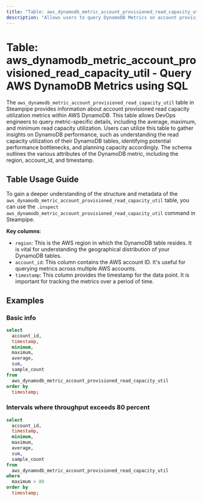 ```yaml
---
title: "Table: aws_dynamodb_metric_account_provisioned_read_capacity_util - Query AWS DynamoDB Metrics using SQL"
description: "Allows users to query DynamoDB Metrics on account provisioned read capacity utilization."
---
```


# Table: aws_dynamodb_metric_account_provisioned_read_capacity_util - Query AWS DynamoDB Metrics using SQL

The `aws_dynamodb_metric_account_provisioned_read_capacity_util` table in Steampipe provides information about account provisioned read capacity utilization metrics within AWS DynamoDB. This table allows DevOps engineers to query metric-specific details, including the average, maximum, and minimum read capacity utilization. Users can utilize this table to gather insights on DynamoDB performance, such as understanding the read capacity utilization of their DynamoDB tables, identifying potential performance bottlenecks, and planning capacity accordingly. The schema outlines the various attributes of the DynamoDB metric, including the region, account_id, and timestamp.

## Table Usage Guide

To gain a deeper understanding of the structure and metadata of the `aws_dynamodb_metric_account_provisioned_read_capacity_util` table, you can use the `.inspect aws_dynamodb_metric_account_provisioned_read_capacity_util` command in Steampipe.

**Key columns**:

- `region`: This is the AWS region in which the DynamoDB table resides. It is vital for understanding the geographical distribution of your DynamoDB tables.
- `account_id`: This column contains the AWS account ID. It's useful for querying metrics across multiple AWS accounts.
- `timestamp`: This column provides the timestamp for the data point. It is important for tracking the metrics over a period of time.

## Examples

### Basic info

```sql
select
  account_id,
  timestamp,
  minimum,
  maximum,
  average,
  sum,
  sample_count
from
  aws_dynamodb_metric_account_provisioned_read_capacity_util
order by
  timestamp;
```

### Intervals where throughput exceeds 80 percent

```sql
select
  account_id,
  timestamp,
  minimum,
  maximum,
  average,
  sum,
  sample_count
from
  aws_dynamodb_metric_account_provisioned_read_capacity_util
where
  maximum > 80
order by
  timestamp;
```
